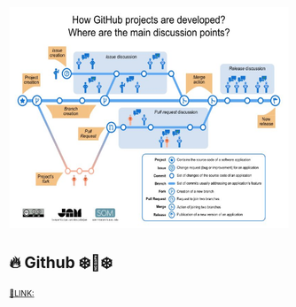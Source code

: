 
<p align="center">
  <img src="../../images/Github-EN.jpg" height="400" />
</p>

# 🔥 Github ❄️🥶❄️

[🔗LINK:](Readme.md)
